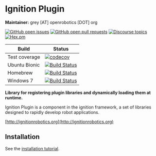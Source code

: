 # Ignition Plugin

**Maintainer:** grey [AT] openrobotics [DOT] org

[![GitHub open issues](https://img.shields.io/github/issues-raw/ignitionrobotics/ign-plugin.svg)](https://github.com/ignitionrobotics/ign-plugin/issues)
[![GitHub open pull requests](https://img.shields.io/github/issues-pr-raw/ignitionrobotics/ign-plugin.svg)](https://github.com/ignitionrobotics/ign-plugin/pulls)
[![Discourse topics](https://img.shields.io/discourse/https/community.gazebosim.org/topics.svg)](https://community.gazebosim.org)
[![Hex.pm](https://img.shields.io/hexpm/l/plug.svg)](https://www.apache.org/licenses/LICENSE-2.0)

Build | Status
-- | --
Test coverage | [![codecov](https://codecov.io/gh/ignitionrobotics/ign-plugin/branch/ign-plugin1/graph/badge.svg)](https://codecov.io/gh/ignitionrobotics/ign-plugin/branch/ign-plugin1)
Ubuntu Bionic | [![Build Status](https://build.osrfoundation.org/job/ignition_plugin-ci-ign-plugin1-bionic-amd64/badge/icon)](https://build.osrfoundation.org/job/ignition_plugin-ci-ign-plugin1-bionic-amd64/)
Homebrew      | [![Build Status](https://build.osrfoundation.org/job/ignition_plugin-ci-ign-plugin1-bionic-amd64/badge/icon)](https://build.osrfoundation.org/job/ignition_plugin-ci-ign-plugin1-bionic-amd64/)
Windows 7     | [![Build Status](https://build.osrfoundation.org/job/ignition_plugin-ci-ign-plugin1-windows7-amd64/badge/icon)](https://build.osrfoundation.org/job/ignition_plugin-ci-ign-plugin1-windows7-amd64/)

**Library for registering plugin libraries and dynamically loading them at runtime.**

Ignition Plugin is a component in the ignition framework, a set
of libraries designed to rapidly develop robot applications.

[http://ignitionrobotics.org](http://ignitionrobotics.org)

## Installation

See the [installation tutorial](https://ignitionrobotics.org/api/plugin/1.2/installation.html).
